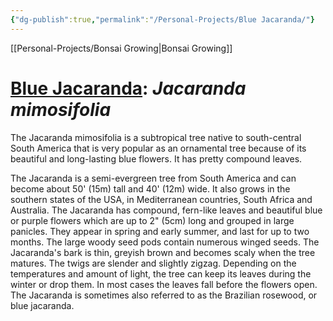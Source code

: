 ```yaml
---
{"dg-publish":true,"permalink":"/Personal-Projects/Blue Jacaranda/"}
---
```


[[Personal-Projects/Bonsai Growing\|Bonsai Growing]]
# [Blue Jacaranda](https://www.bonsaiempire.com/tree-species/jacaranda):  _Jacaranda mimosifolia_
The Jacaranda mimosifolia is a subtropical tree native to south-central South America that is very popular as an ornamental tree because of its beautiful and long-lasting blue flowers. It has pretty compound leaves.

The Jacaranda is a semi-evergreen tree from South America and can become about 50' (15m) tall and 40' (12m) wide. It also grows in the southern states of the USA, in Mediterranean countries, South Africa and Australia. The Jacaranda has compound, fern-like leaves and beautiful blue or purple flowers which are up to 2" (5cm) long and grouped in large panicles. They appear in spring and early summer, and last for up to two months. The large woody seed pods contain numerous winged seeds. The Jacaranda's bark is thin, greyish brown and becomes scaly when the tree matures. The twigs are slender and slightly zigzag. Depending on the temperatures and amount of light, the tree can keep its leaves during the winter or drop them. In most cases the leaves fall before the flowers open. The Jacaranda is sometimes also referred to as the Brazilian rosewood, or blue jacaranda.

